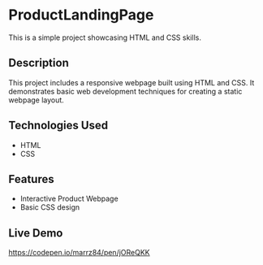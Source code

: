 # ProductLandingPage
This is a simple project showcasing HTML and CSS skills.

## Description
This project includes a responsive webpage built using HTML and CSS. It demonstrates basic web development techniques for creating a static webpage layout.

## Technologies Used
- HTML
- CSS

## Features
- Interactive Product Webpage
- Basic CSS design

## Live Demo
https://codepen.io/marrz84/pen/jOReQKK
